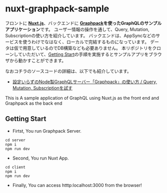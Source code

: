 # nuxt-graphpack-sample
フロントに **[Nuxt.js](https://ja.nuxtjs.org/)**、バックエンドに **[Graphpack](https://github.com/glennreyes/graphpack)**を使った**GraphQLのサンプルアプリケーション**です。
ユーザー情報の操作を通して、Query, Mutation, Subscriptionの使い方を紹介しています。
バックエンドは、AppSyncなどのサービスを使うわけでなはなく、ローカルで完結するものになっています。
データは仮で用意しているのでDB構築なども必要ありません。
本リポジトリをクローンしていただいて、[Getting Start](#getting-start)の手順を実施するとサンプルアプリをブラウザから動かすことができます。


なおコチラのソースコードの詳細は、以下でも紹介しています。
* [設定いらずのNode製GraphQLサーバー「Graphpack」の使い方 / Query, Mutation, Subscriptionを試す](https://takumon.com/graphpack-graphql-zero-config-server)



This is A sample application of GraphQL using Nuxt.js as the front end and Graphpack as the back end

## Getting Start

* Firtst, You run Graphpack Server.

```
cd server
npm i
npm run dev
```

* Second, You run Nuxt App.

```
cd client
npm i 
npm run dev
```

* Finally, You can access htttp:localhost:3000 from the browser!


